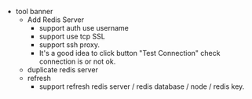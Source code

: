 - tool banner
  - Add Redis Server
    - support auth use username
    - support use tcp SSL
    - support ssh proxy.
    - It's a good idea to click button "Test Connection" check connection is or not ok.
  - duplicate redis server
  - refresh
    - support refresh redis server / redis database / node / redis key.

